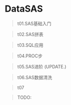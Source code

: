 # DataSAS
> t01.SAS基础入门

> t02.SAS拼表

> t03.SQL应用

> t04.PROC步

> t05.SAS进阶 (UPDATE.)

> t06.SAS数据清洗

> t07

> TODO:

